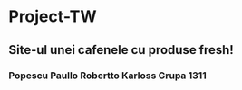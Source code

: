 # Project-TW
## Site-ul unei cafenele cu produse fresh!
### Popescu Paullo Robertto Karloss Grupa 1311